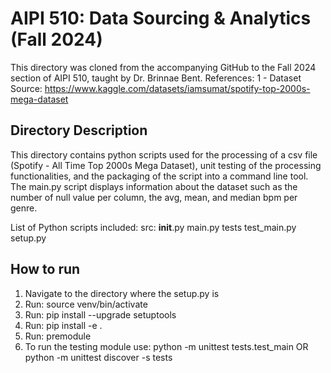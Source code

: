 # AIPI 510: Data Sourcing & Analytics (Fall 2024)

This directory was cloned from the accompanying GitHub to the Fall 2024 section of AIPI 510, taught by Dr. Brinnae Bent. 
References: 
1 - Dataset Source: https://www.kaggle.com/datasets/iamsumat/spotify-top-2000s-mega-dataset


## Directory Description
This directory contains python scripts used for the processing of a csv file (Spotify - All Time Top 2000s Mega Dataset), unit testing of the processing functionalities, and the packaging of the script into a command line tool. 
The main.py script displays information about the dataset such as the number of null value per column, the avg, mean, and median bpm per genre.

List of Python scripts included: 
src:
   __init__.py
   main.py
tests
   test_main.py
setup.py

## How to run
1) Navigate to the directory where the setup.py is 
2) Run: source venv/bin/activate
3) Run: pip install --upgrade setuptools
4) Run: pip install -e .
5) Run: premodule
6) To run the testing module use: python -m unittest tests.test_main OR python -m unittest discover -s tests


